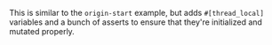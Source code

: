 This is similar to the `origin-start` example, but adds `#[thread_local]`
variables and a bunch of asserts to ensure that they're initialized and
mutated properly.
